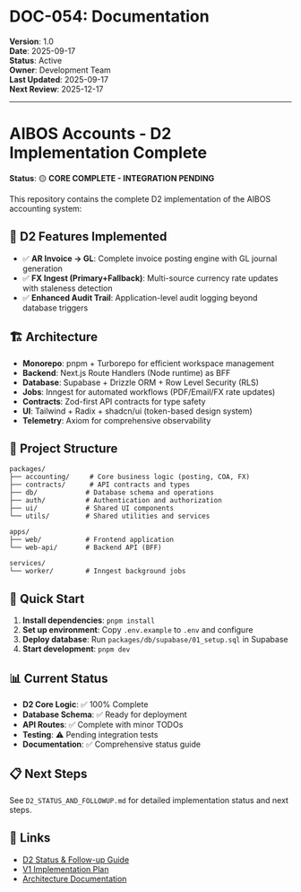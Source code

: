# DOC-054: Documentation

**Version**: 1.0  
**Date**: 2025-09-17  
**Status**: Active  
**Owner**: Development Team  
**Last Updated**: 2025-09-17  
**Next Review**: 2025-12-17  

---

# AIBOS Accounts - D2 Implementation Complete

**Status**: 🟡 **CORE COMPLETE - INTEGRATION PENDING**

This repository contains the complete D2 implementation of the AIBOS accounting system:

## 🎯 D2 Features Implemented

- ✅ **AR Invoice → GL**: Complete invoice posting engine with GL journal generation
- ✅ **FX Ingest (Primary+Fallback)**: Multi-source currency rate updates with staleness detection
- ✅ **Enhanced Audit Trail**: Application-level audit logging beyond database triggers

## 🏗️ Architecture

- **Monorepo**: pnpm + Turborepo for efficient workspace management
- **Backend**: Next.js Route Handlers (Node runtime) as BFF
- **Database**: Supabase + Drizzle ORM + Row Level Security (RLS)
- **Jobs**: Inngest for automated workflows (PDF/Email/FX rate updates)
- **Contracts**: Zod-first API contracts for type safety
- **UI**: Tailwind + Radix + shadcn/ui (token-based design system)
- **Telemetry**: Axiom for comprehensive observability

## 📁 Project Structure

```
packages/
├── accounting/     # Core business logic (posting, COA, FX)
├── contracts/      # API contracts and types
├── db/            # Database schema and operations
├── auth/          # Authentication and authorization
├── ui/            # Shared UI components
└── utils/         # Shared utilities and services

apps/
├── web/           # Frontend application
└── web-api/       # Backend API (BFF)

services/
└── worker/        # Inngest background jobs
```

## 🚀 Quick Start

1. **Install dependencies**: `pnpm install`
2. **Set up environment**: Copy `.env.example` to `.env` and configure
3. **Deploy database**: Run `packages/db/supabase/01_setup.sql` in Supabase
4. **Start development**: `pnpm dev`

## 📊 Current Status

- **D2 Core Logic**: ✅ 100% Complete
- **Database Schema**: ✅ Ready for deployment
- **API Routes**: ✅ Complete with minor TODOs
- **Testing**: ⚠️ Pending integration tests
- **Documentation**: ✅ Comprehensive status guide

## 📋 Next Steps

See `D2_STATUS_AND_FOLLOWUP.md` for detailed implementation status and next steps.

## 🔗 Links

- [D2 Status & Follow-up Guide](./D2_STATUS_AND_FOLLOWUP.md)
- [V1 Implementation Plan](./FINAL_NON-OPTIONAL_PLAN_V1.md)
- [Architecture Documentation](./docs/ARCHITECTURE.md)
